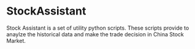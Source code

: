 # StockAssistant #
Stock Assistant is a set of utility python scripts.
These scripts provide to anaylze the historical data and make the trade decision in China Stock Market.
